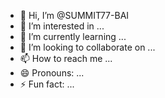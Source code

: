 - 👋 Hi, I’m @SUMMIT77-BAI
- 👀 I’m interested in ...
- 🌱 I’m currently learning ...
- 💞️ I’m looking to collaborate on ...
- 📫 How to reach me ...
- 😄 Pronouns: ...
- ⚡ Fun fact: ...

<!---
SUMMIT77-BAI/SUMMIT77-BAI is a ✨ special ✨ repository because its `README.md` (this file) appears on your GitHub profile.
You can click the Preview link to take a look at your changes.
--->
